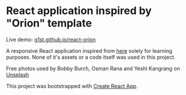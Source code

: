# React application inspired by "Orion" template

Live demo: [g1st.github.io/react-orion](https://g1st.github.io/react-orion)

A responsive React application inspired from [here](http://www.free-css.com/free-css-templates/page223/orion) solely for learning purposes. None of it's assets or a code itself was used in this project.

Free photos used by Bobby Burch, Osman Rana and Yeshi Kangrang on [Unsplash](https://unsplash.com)

This project was bootstrapped with [Create React App](https://github.com/facebookincubator/create-react-app).
